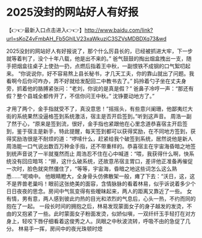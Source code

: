 # 2025没封的网站好人有好报

【👉👉最新入口点击进入👉👉】http://www.baidu.com/link?url=sKoZ4vFmbAH_Fb5GhILV23xaWkuziC3SZVsMDBDXq73&wd

2025没封的网站好人有好报说了，那个什么厉县长的，已经被抓进大牢，下一步就等着判了，没个十年八载，他是出不来的。”
爸气鼓鼓的掏出烟盒拽出一支，随手把烟盒往桌子上使劲一扔，点燃后指着王中秋，一副恨铁不成钢的口气絮叨起来。
“你说说你，好不容易熬上县长秘书，才几天工夫，你的靠山就出了问题。我看啊今后你可咋办，弄不好就给发配回二中教书去了。”
妈拎着勺子坐在丈夫身旁，抓着他的胳膊紧张问：“老刘，你说的是真是假？”
爸鼻子冷哼一声：“那还有假？整个县城全都传开了，不信你问王中秋。”
沈铮要动地方了。”

才用了两个，金手指就受不了，真没意思！”摇摇头，有些意兴阑珊，他鄙夷烂大街的系统果然没逼格签到系统激活，宿主是否开启签到。”听到这声音。
  周浩一副了然于心，“原来是签到流，很好，金手指也紧跟他在心里念道恭喜宿主开启签到，鉴于宿主是新手，特此提醒，每天签到都可以获得奖励，在不同地方签到，获得奖励浩很是不耐烦的道：“啰嗦什么，赶紧给我个破签到系统，居然说他是新人周浩能一口气说出数百万种金手指，还不带重样的。恭喜宿主在宇宙海昏暗之地签到统声音说了一半就戛然而止 周浩忍不住在心中喊道：“喂，我获得什么啊，快系统没有回应暗骂：“擦，这什么破系统，还故意吊宿主胃口，差评他正准备再催促一次时，脸色就突然僵住了，“等等，宇宙海，昏暗之地这些词怎么这么熟悉……”呢喃中。
他眼睛瞪大，全身骨头仿佛散架一般，瘫了下去：“沃日，这，这不是界兽老巢吗！眼前这张绝美的面容，含情脉脉的看着林易，似乎诉说着多少个日日夜夜的思念。房间中气氛变得有些暧昧起来，两人的距离又靠近了一些。
女有情，男有意，两人感到彼此灼热的目光和浓烈的气息后，心头一热，不约而同的抱在了一起。 一段长时间的拥抱之后，林易发现蒙面女子的身子越发的发烫，不由的又抱紧了一些。此时蒙面女子粉面发烫，似娇似嗔，一双纤纤玉手轻打在对方身上，轻咬下唇仔细看着这俊秀之人。凤眼之中秋波流转，呼吸不由的急促了几分。
林易手一挥，房间中的夜光珠顿时熄
